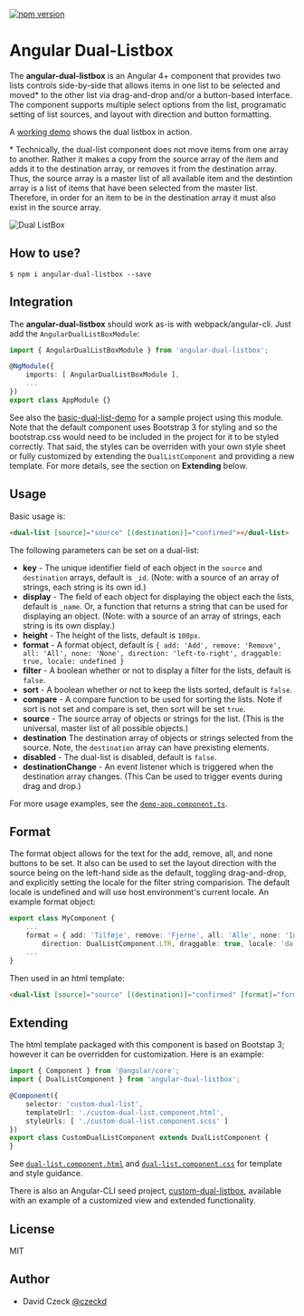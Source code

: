 [![npm version](https://badge.fury.io/js/angular-dual-listbox.svg)](https://badge.fury.io/js/angular-dual-listbox)

Angular Dual-Listbox
=========

The **angular-dual-listbox** is an Angular 4+ component that provides two lists controls side-by-side that allows items in one list to be selected and moved* to the other list via drag-and-drop and/or a button-based interface. The component supports multiple select options from the list, programatic setting of list sources, and layout with direction and button formatting.

A [working demo](http://czeckd.github.io/angular-dual-listbox/demo/) shows the dual listbox in action.

\* Technically, the dual-list component does not move items from one array to another. Rather it makes a copy from the source array of the item and adds it to the destination array, or removes it from the destination array. Thus, the source array is a master list of all available item and the destintion array is a list of items that have been selected from the master list. Therefore, in order for an item to be in the destination array it must also exist in the source array.

![Dual ListBox](http://czeckd.github.io/angular-dual-listbox/images/dual-listbox.png)

## How to use?
```
$ npm i angular-dual-listbox --save
```

## Integration
The **angular-dual-listbox** should work as-is with webpack/angular-cli. Just add the ``AngularDualListBoxModule``:
```typescript
import { AngularDualListBoxModule } from 'angular-dual-listbox';

@NgModule({
    imports: [ AngularDualListBoxModule ],
    ...
})
export class AppModule {}
```
See also the [basic-dual-list-demo](https://github.com/czeckd/basic-dual-listbox-demo) for a sample project using this module. Note that the default component uses Bootstrap 3 for styling and so the bootstrap.css would need to be included in the project for it to be styled correctly. That said, the styles can be overriden with your own style sheet or fully customized by extending the `DualListComponent` and providing a new template. For more details, see the section on **Extending** below.

## Usage
Basic usage is:
```html
<dual-list [source]="source" [(destination)]="confirmed"></dual-list>
```
The following parameters can be set on a dual-list: 
- **key** - The unique identifier field of each object in the `source` and 
`destination` arrays, default is ``_id``. (Note: with a source of an array of strings, each string is its own id.)
- **display** - The field of each object for displaying the object each the
lists, default is ``_name``. Or, a function that returns a string that can be used for displaying an object. (Note: with a source of an array of strings, each string is its own display.)
- **height** - The height of the lists, default is ``100px``.
- **format** - A format object, default is ``{ add: 'Add', remove: 'Remove', all: 'All', none: 'None', direction: 'left-to-right', draggable: true, locale: undefined }``
- **filter** - A boolean whether or not to display a filter for the lists, default is ``false``.
- **sort** - A boolean whether or not to keep the lists sorted, default is ``false``.
- **compare** - A compare function to be used for sorting the lists. Note if
sort is not set and compare is set, then sort will be set ``true``.
- **source** - The source array of objects or strings for the list. (This is the universal, master list of all possible objects.)
- **destination** The destination array of objects or strings selected from the source. Note, the ``destination`` array can have prexisting elements.
- **disabled** - The dual-list is disabled, default is ``false``.
- **destinationChange** - An event listener which is triggered when the destination array changes. (This Can be used to trigger events during drag and drop.)

For more usage examples, see the [`demo-app.component.ts`](https://github.com/czeckd/angular-dual-listbox/blob/master/app/demo-app.component.ts).

## Format
The format object allows for the text for the add, remove, all, and none buttons to be set. It also can be used to set the layout direction with the source being on the left-hand side as the default, toggling drag-and-drop, and explicitly setting the locale for the filter string comparision. The default locale is undefined and will use host environment's current locale. An example format object:
```typescript
export class MyComponent {
    ...
    format = { add: 'Tilføje', remove: 'Fjerne', all: 'Alle', none: 'Intet',
        direction: DualListComponent.LTR, draggable: true, locale: 'da' };
    ...
}
```
Then used in an html template:
```html
<dual-list [source]="source" [(destination)]="confirmed" [format]="format"></dual-list>
```

## Extending
The html template packaged with this component is based on Bootstap 3; however it can be overridden for customization. Here is an example:

```typescript
import { Component } from '@angular/core';
import { DualListComponent } from 'angular-dual-listbox';

@Component({
    selector: 'custom-dual-list',
    templateUrl: './custom-dual-list.component.html',
    styleUrls: [ './custom-dual-list.component.scss' ]
})
export class CustomDualListComponent extends DualListComponent {
}
```
See [`dual-list.component.html`](https://github.com/czeckd/angular-dual-listbox/blob/master/lib/dual-list.component.html) and [`dual-list.component.css`](https://github.com/czeckd/angular-dual-listbox/blob/master/lib/dual-list.component.css) for template and style guidance. 

There is also an Angular-CLI seed project, [custom-dual-listbox](https://github.com/czeckd/custom-dual-listbox), available with an example of a 
customized view and extended functionality.

## License
MIT

## Author
- David Czeck [@czeckd](https://github.com/czeckd)
